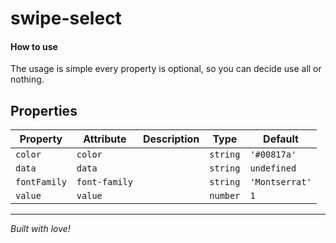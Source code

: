 # swipe-select

#### How to use
The usage is simple every property is optional, so you can decide use all or nothing.

## Properties

| Property     | Attribute     | Description | Type     | Default        |
| ------------ | ------------- | ----------- | -------- | -------------- |
| `color`      | `color`       |             | `string` | `'#00817a'`    |
| `data`       | `data`        |             | `string` | `undefined`    |
| `fontFamily` | `font-family` |             | `string` | `'Montserrat'` |
| `value`      | `value`       |             | `number` | `1`            |


----------------------------------------------

*Built with love!*
